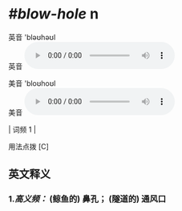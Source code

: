 # ***\#blow-hole*** n
英音 'bləʊhəʊl  
英音
<audio src="./media/blow-hole-B.aac" controls="controls"></audio>

美音 'bloʊhoʊl  
美音
<audio src="./media/blow-hole.aac" controls="controls"></audio>



| 词频 1 |  

用法点拨  [C]

英文释义
---
### 1.*高义频：* **(鲸鱼的) 鼻孔； (隧道的) 通风口**  



